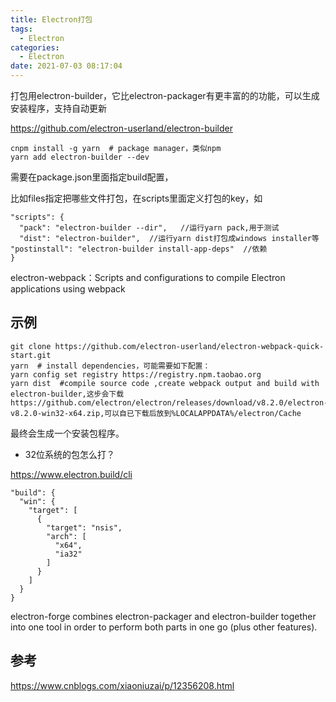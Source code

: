 ```yaml
---
title: Electron打包
tags:
  - Electron
categories:
  - Electron
date: 2021-07-03 08:17:04
---
```


打包用electron-builder，它比electron-packager有更丰富的的功能，可以生成安装程序，支持自动更新

https://github.com/electron-userland/electron-builder

```
cnpm install -g yarn  # package manager，类似npm
yarn add electron-builder --dev 
```

需要在package.json里面指定build配置，

比如files指定把哪些文件打包，在scripts里面定义打包的key，如

```
"scripts": {
  "pack": "electron-builder --dir",   //运行yarn pack,用于测试
  "dist": "electron-builder",  //运行yarn dist打包成windows installer等
"postinstall": "electron-builder install-app-deps"  //依赖
}
```

electron-webpack：Scripts and configurations to compile Electron applications using webpack

## 示例

```
git clone https://github.com/electron-userland/electron-webpack-quick-start.git
yarn  # install dependencies，可能需要如下配置：
yarn config set registry https://registry.npm.taobao.org
yarn dist  #compile source code ,create webpack output and build with electron-builder,这步会下载https://github.com/electron/electron/releases/download/v8.2.0/electron-v8.2.0-win32-x64.zip,可以自已下载后放到%LOCALAPPDATA%/electron/Cache
```

最终会生成一个安装包程序。

- 32位系统的包怎么打？

https://www.electron.build/cli

```
"build": {
  "win": {
    "target": [
      {
        "target": "nsis",
        "arch": [
          "x64",
          "ia32"
        ]
      }
    ]
  }
}
```

electron-forge combines electron-packager and electron-builder together into one tool in order to perform both parts in one go (plus other features).

## 参考

https://www.cnblogs.com/xiaoniuzai/p/12356208.html

